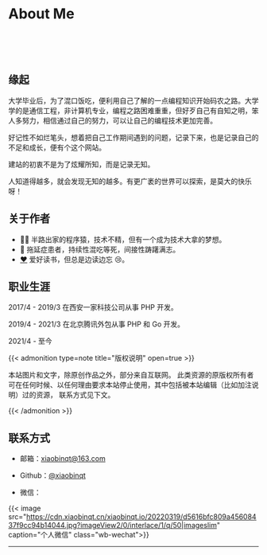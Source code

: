 # About Me


<br><br><br>

## 缘起

大学毕业后，为了混口饭吃，便利用自己了解的一点编程知识开始码农之路。大学学的是通信工程，非计算机专业，编程之路困难重重，但好歹自己有自知之明，笨人多努力，相信通过自己的努力，可以让自己的编程技术更加完善。

好记性不如烂笔头，想着把自己工作期间遇到的问题，记录下来，也是记录自己的不足和成长，便有个这个网站。

建站的初衷不是为了炫耀所知，而是记录无知。

人知道得越多，就会发现无知的越多。有更广袤的世界可以探索，是莫大的快乐呀！

## 关于作者

+ 👨‍💻 半路出家的程序猿，技术不精，但有一个成为技术大拿的梦想。
+ 🤪 拖延症患者，持续性混吃等死，间接性踌躇满志。
+ <a href="">:heart:</a> 爱好读书，但总是边读边忘 :cry:。

## 职业生涯

2017/4 - 2019/3 在西安一家科技公司从事 PHP 开发。

2019/4 - 2021/3 在北京腾讯外包从事 PHP 和 Go 开发。

2021/4 - 至今

{{< admonition type=note title="版权说明" open=true >}}

本站图片和文字，除原创作品之外，部分来自互联网。 此类资源的原版权所有者可在任何时候、以任何理由要求本站停止使用，其中包括被本站编辑（比如加注说明）过的资源， 联系方式见下文。

{{< /admonition >}}

## 联系方式

+ 邮箱：[xiaobinqt@163.com](mailto:xiaobinqt@163.com)

+ Github：[@xiaobinqt](https://github.com/xiaobinqt)

+ 微信：

{{< image
src="https://cdn.xiaobinqt.cn/xiaobinqt.io/20220319/d5616bfc809a45608437f9cc94b14044.jpg?imageView2/0/interlace/1/q/50|imageslim"
caption="个人微信" class="wb-wechat">}}


***
